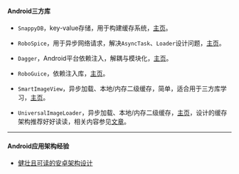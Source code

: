 #### Android三方库

* `SnappyDB`，key-value存储，用于构建缓存系统，[主页][1]。
  
* `RoboSpice`，用于异步网络请求，解决`AsyncTask`、`Loader`设计问题，[主页][2]。
  
* `Dagger`，Android平台依赖注入，解耦与模块化，[主页][4]。
  
* `RoboGuice`，依赖注入库，[主页][5]。
  
* `SmartImageView`，异步加载、本地/内存二级缓存，简单，适合用于三方库学习，[主页][6]。

* `UniversalImageLoader`，异步加载、本地/内存二级缓存，[主页][7]，设计的缓存架构推荐好好读读，相关内容参见[文章][8]。
  
----
#### Android应用架构经验

* [健壮且可读的安卓架构设计][3]


[1]: https://github.com/nhachicha/SnappyDB "SnappyDB"
[2]: https://github.com/stephanenicolas/robospice "RoboSpice"
[3]: http://blog.jobbole.com/66606/
[4]: http://square.github.io/dagger/ "Dagger"
[5]: https://github.com/roboguice/roboguice "RoboGuice"
[6]: http://loopj.com/android-smart-image-view/ "SmartImageView"
[7]: https://github.com/nostra13/Android-Universal-Image-Loader "UniversalImageLoader"
[8]: ./UIL学习.md "UIL学习笔记"